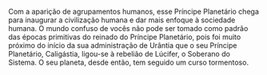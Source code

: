 ﻿Com a aparição de agrupamentos humanos, esse Príncipe Planetário chega para inaugurar a civilização humana e dar mais enfoque à sociedade humana. O mundo confuso de vocês não pode ser tomado como padrão das épocas primitivas do reinado do Príncipe Planetário, pois foi muito próximo do início da sua administração de Urântia que o seu Príncipe Planetário, Caligástia, ligou-se à rebelião de Lúcifer, o Soberano do Sistema. O seu planeta, desde então, tem seguido um curso tormentoso.